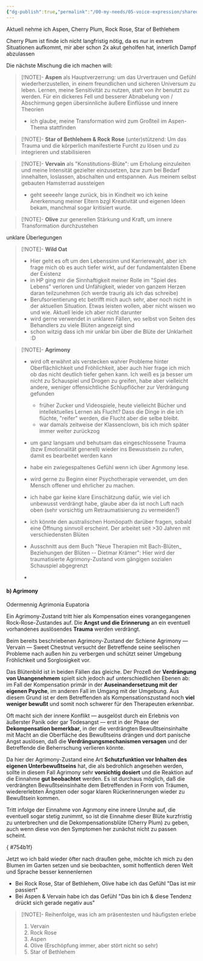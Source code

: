 ```yaml
---
{"dg-publish":true,"permalink":"/00-my-needs/05-voice-expression/shared/bachblueten/"}
---
```




Aktuell nehme ich 
Aspen, Cherry Plum, Rock Rose, Star of Bethlehem

Cherry Plum ist finde ich nicht langfristig nötig, da es nur in extrem Situationen aufkommt, mir aber schon 2x akut geholfen hat, innerlich Dampf abzulassen

Die nächste Mischung die ich machen will:


> [!NOTE]- **Aspen** 
> als Hauptverzerrung: um das Urvertrauen und Gefühl wiederherzustellen, in einem freundlichen und sicheren Universum zu leben. Lernen, meine Sensitivität zu nutzen, statt von ihr benutzt zu werden. Für ein dickeres Fell und besserer Abnabelung von / Abschirmung gegen übersinnliche äußere Einflüsse und innere Theorien
> - ich glaube, meine Transformation wird zum Großteil im Aspen-Thema stattfinden

> [!NOTE]- **Star of Bethlehem & Rock Rose** 
> (unter)stützend: Um das Trauma und die körperlich manifestierte Furcht zu lösen und zu integrieren und stabilisieren

> [!NOTE]- **Vervain**
>  als "Konstitutions-Blüte": um Erholung einzuleiten und meine Intensität gezielter einzusetzen, bzw zum bei Bedarf innehalten, loslassen, abschalten und entspannen. Aus meinem selbst gebauten Hamsterrad aussteigen
> - geht seeeehr lange zurück, bis in Kindheit wo ich keine Anerkennung meiner Eltern bzgl Kreativität und eigenen Ideen bekam, manchmal sogar kritisiert wurde. 

> [!NOTE]- **Olive** 
> zur generellen Stärkung und Kraft, um innere Transformation durchzustehen

unklare Überlegungen 

> [!NOTE]- **Wild Oat**
> - Hier geht es oft um den Lebenssinn und Karrierewahl, aber ich frage mich ob es auch tiefer wirkt, auf der fundamentalsten Ebene der Existenz
> - in HP ging mir die Sinnhaftigkeit meiner Rolle im "Spiel des Lebens" verloren und Unfähigkeit, wieder von ganzem Herzen daran teilzunehmen (ich werde traurig als ich das schreibe)
> - Berufsorientierung etc betrifft mich auch sehr, aber noch nicht in der aktuellen Situation. Etwas leisten wollen, aber nicht wissen wo und wie. Aktuell leide ich aber nicht darunter 
> - wird gerne verwendet in unklaren Fällen, wo selbst von Seiten des Behandlers zu viele Blüten angezeigt sind
> - schon witzig dass ich mir unklar bin über die Blüte der Unklarheit :D


> [!NOTE]- **Agrimony**
> - wird oft erwähnt als verstecken wahrer Probleme hinter Oberflächlichkeit und Fröhlichkeit, aber auch hier frage ich mich ob das nicht deutlich tiefer gehen kann. Ich weiß es ja besser um nicht zu Schauspiel und Drogen zu greifen, habe aber vielleicht andere, weniger offensichtliche Schlupflöcher zur Verdrängung gefunden
> 	- früher Zucker und Videospiele, heute vielleicht Bücher und intellektuelles Lernen als Flucht? Dass die Dinge in die ich flüchte, "reifer" werden, die Flucht aber die selbe bleibt.
> 	- war damals zeitweise der Klassenclown, bis ich mich später immer weiter zurückzog
> - um ganz langsam und behutsam das eingeschlossene Trauma (bzw Emotionalität generell) wieder ins Bewusstsein zu rufen, damit es bearbeitet werden kann
> - habe ein zwiegespaltenes Gefühl wenn ich über Agrımony lese. 
> - wird gerne zu Beginn einer Psychotherapie verwendet, um den Mensch offener und ehrlicher zu machen.
> - ich habe gar keine klare Einschätzung dafür, wie viel ich unbewusst verdrängt habe, glaube aber da ist noch Luft nach oben (sehr vorsichtig um Retraumatisierung zu vermeiden?)
> - ich könnte den australischen Homöopath darüber fragen, sobald eine Öffnung sinnvoll erscheint. Der arbeitet seit >30 Jahren mit verschiedensten Blüten
> 
> 
> - Ausschnitt aus dem Buch "Neue Therapien mit Bach-Blüten_ Beziehungen der Blüten -- Dietmar Krämer": Hier wird der traumatisierte Agrimony-Zustand vom gängigen sozialen Schauspiel abgegrenzt
> - 
<div class="transclusion internal-embed is-loaded"><div class="markdown-embed">



#### b) Agrimony 

Odermennig Agrimonia Eupatoria 

Ein Agrimony-Zustand tritt hier als Kompensation eines vorangegangenen Rock-Rose-Zustandes auf. 
Die **Angst und die Erinnerung** an ein eventuell vorhandenes auslösendes **Trauma** werden verdrängt. 

Beim bereits beschriebenen Agrimony-Zustand der Schiene Agrimony — Vervain — Sweet Chestnut versucht der Betreffende seine seelischen Probleme nach außen hin zu verbergen und schützt seiner Umgebung Fröhlichkeit und Sorglosigkeit vor. 

Das Blütenbild ist in beiden Fällen das gleiche. Der Prozeß der **Verdrängung von Unangenehmem** spielt sich jedoch auf unterschiedlichen Ebenen ab: im Fall der Kompensation primär in der **Auseinandersetzung mit der eigenen Psyche**, im anderen Fall im Umgang mit der Umgebung. Aus diesem Grund ist er dem Betreffenden als Kompensationszustand noch **viel weniger bewußt** und somit noch schwerer für den Therapeuten erkennbar. 

Oft macht sich der innere Konflikt — ausgelöst durch ein Erlebnis von äußerster Panik oder gar Todesangst — erst in der Phase der **Dekompensation bemerkbar**, in der die verdrängten Bewußtseinsinhalte mit Macht an die Oberfläche des Bewußtseins drängen und dort panische Angst auslösen, daß die **Verdrängungsmechanismen versagen** und der Betreffende die Beherrschung verlieren könnte. 

Da hier der Agrimony-Zustand eine Art **Schutzfunktion vor Inhalten des eigenen Unterbewußtseins** hat, die als bedrohlich angesehen werden, sollte in diesem Fall Agrimony sehr **vorsichtig dosiert** und die Reaktion auf die Einnahme **gut beobachtet** werden. Es ist durchaus möglich, daß die verdrängten Bewußtseinsinhalte dem Betreffenden in Form von Träumen, wiedererlebten Ängsten oder sogar klaren Rückerinnerungen wieder zu Bewußtsein kommen. 

Tritt infolge der Einnahme von Agrımony eine innere Unruhe auf, die eventuell sogar stetig zunimmt, so ist die Einnahme dieser Blüte kurzfristig zu unterbrechen und die Dekompensationsblüte (Cherry Plum) zu geben, auch wenn diese von den Symptomen her zunächst nicht zu passen scheint. 


</div></div>

{ #754b1f}




Jetzt wo ich bald wieder öfter nach draußen gehe, möchte ich mich zu den Blumen im Garten setzen und sie beobachten, somit hoffentlich deren Welt und Sprache besser kennenlernen


- Bei Rock Rose, Star of Bethlehem, Olive habe ich das Gefühl "Das ist mir passiert"
- Bei Aspen & Vervain habe ich das Gefühl "Das bin ich & diese Tendenz drückt sich gerade negativ aus" 

> [!NOTE]-  Reihenfolge, was ich am präsentesten und häufigsten erlebe
> 
> 1. Vervain
> 2. Rock Rose
> 3. Aspen 
> 4. Olive (Erschöpfung immer, aber stört nicht so sehr)
> 5. Star of Bethlehem

